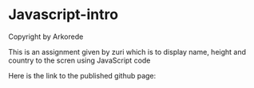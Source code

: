 # Javascript-intro

Copyright by Arkorede

This is an assignment given by zuri which is to display name, height and country to the scren using JavaScript code

Here is the link to the published github page: 
